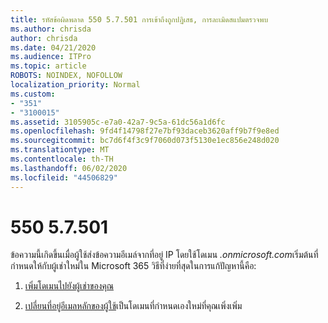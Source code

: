 ```yaml
---
title: รหัสข้อผิดพลาด 550 5.7.501 การเข้าถึงถูกปฏิเสธ, การละเมิดสแปมตรวจพบ
ms.author: chrisda
author: chrisda
ms.date: 04/21/2020
ms.audience: ITPro
ms.topic: article
ROBOTS: NOINDEX, NOFOLLOW
localization_priority: Normal
ms.custom:
- "351"
- "3100015"
ms.assetid: 3105905c-e7a0-42a7-9c5a-61dc56a1d6fc
ms.openlocfilehash: 9fd4f14798f27e7bf93daceb3620aff9b7f9e8ed
ms.sourcegitcommit: bc7d6f4f3c9f7060d073f5130e1ec856e248d020
ms.translationtype: MT
ms.contentlocale: th-TH
ms.lasthandoff: 06/02/2020
ms.locfileid: "44506829"
---
```

# <a name="550-57501-access-denied-spam-abuse-detected"></a>550 5.7.501

ข้อความนี้เกิดขึ้นเมื่อผู้ใช้ส่งข้อความอีเมล์จากที่อยู่ IP โดยใช้โดเมน *.onmicrosoft.com*เริ่มต้นที่กําหนดให้กับผู้เช่าใหม่ใน Microsoft 365 วิธีที่ง่ายที่สุดในการแก้ปัญหานี้คือ:

1. [เพิ่มโดเมนไปยังผู้เช่าของคุณ](https://docs.microsoft.com/microsoft-365/admin/setup/add-domain)

2. [เปลี่ยนที่อยู่อีเมลหลักของผู้ใช้](https://docs.microsoft.com/microsoft-365/admin/add-users/change-a-user-name-and-email-address)เป็นโดเมนที่กําหนดเองใหม่ที่คุณเพิ่งเพิ่ม
